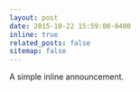 ```yaml
---
layout: post
date: 2015-10-22 15:59:00-0400
inline: true
related_posts: false
sitemap: false
---
```


A simple inline announcement.
